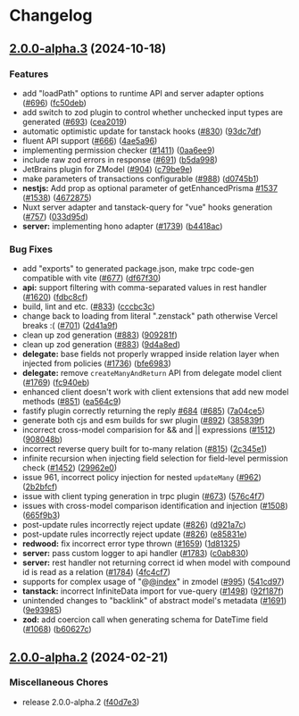 # Changelog

## [2.0.0-alpha.3](https://github.com/chunkerchunker/zenstack/compare/v2.0.0-alpha.2...v2.0.0-alpha.3) (2024-10-18)


### Features

* add "loadPath" options to runtime API and server adapter options ([#696](https://github.com/chunkerchunker/zenstack/issues/696)) ([fc50deb](https://github.com/chunkerchunker/zenstack/commit/fc50deb6e70acc78dcb66b17e564a6fc84475970))
* add switch to zod plugin to control whether unchecked input types are generated ([#693](https://github.com/chunkerchunker/zenstack/issues/693)) ([cea2019](https://github.com/chunkerchunker/zenstack/commit/cea2019aee4f27ff4bf12677906a48daa91aa854))
* automatic optimistic update for tanstack hooks ([#830](https://github.com/chunkerchunker/zenstack/issues/830)) ([93dc7df](https://github.com/chunkerchunker/zenstack/commit/93dc7df472427a4546ba71ec3703135d2d638ded))
* fluent API support ([#666](https://github.com/chunkerchunker/zenstack/issues/666)) ([4ae5a96](https://github.com/chunkerchunker/zenstack/commit/4ae5a96ee2976dedbdb0b207f48c082c48b3f9ce))
* implementing permission checker ([#1411](https://github.com/chunkerchunker/zenstack/issues/1411)) ([0aa6ee9](https://github.com/chunkerchunker/zenstack/commit/0aa6ee961bab005705287184b670ae9a3a57f06d))
* include raw zod errors in response ([#691](https://github.com/chunkerchunker/zenstack/issues/691)) ([b5da998](https://github.com/chunkerchunker/zenstack/commit/b5da998b7fa11c19b85cebd0956803d854332b4d))
* JetBrains plugin for ZModel ([#904](https://github.com/chunkerchunker/zenstack/issues/904)) ([c79be9e](https://github.com/chunkerchunker/zenstack/commit/c79be9eb7f6b602bc84214bded2b927935b6273a))
* make parameters of transactions configurable ([#988](https://github.com/chunkerchunker/zenstack/issues/988)) ([d0745b1](https://github.com/chunkerchunker/zenstack/commit/d0745b149a5ce6abfef546de0b9243ddc4f6e765))
* **nestjs:** Add prop as optional parameter of getEnhancedPrisma [#1537](https://github.com/chunkerchunker/zenstack/issues/1537) ([#1538](https://github.com/chunkerchunker/zenstack/issues/1538)) ([4672875](https://github.com/chunkerchunker/zenstack/commit/46728754d9da71c71f7eb9fc53ecbaf559bf7438))
* Nuxt server adapter and tanstack-query for "vue" hooks generation ([#757](https://github.com/chunkerchunker/zenstack/issues/757)) ([033d95d](https://github.com/chunkerchunker/zenstack/commit/033d95dcdeef67bc8183d1daeb3172ec9ee02b9b))
* **server:** implementing hono adapter ([#1739](https://github.com/chunkerchunker/zenstack/issues/1739)) ([b4418ac](https://github.com/chunkerchunker/zenstack/commit/b4418acaf2132cef9ba16242debc7dca84a991bf))


### Bug Fixes

* add "exports" to generated package.json, make trpc code-gen compatible with vite ([#677](https://github.com/chunkerchunker/zenstack/issues/677)) ([df67f30](https://github.com/chunkerchunker/zenstack/commit/df67f301119db23e5048464de2f73bff1a2adffc))
* **api:** support filtering with comma-separated values in rest handler ([#1620](https://github.com/chunkerchunker/zenstack/issues/1620)) ([fdbc8cf](https://github.com/chunkerchunker/zenstack/commit/fdbc8cf493f9b3543c0a8128e4ce5416497eeef1))
* build, lint and etc. ([#833](https://github.com/chunkerchunker/zenstack/issues/833)) ([cccbc3c](https://github.com/chunkerchunker/zenstack/commit/cccbc3c82ad522d40bc76ad7b84b1305d378b1db))
* change back to loading from literal ".zenstack" path otherwise Vercel breaks :( ([#701](https://github.com/chunkerchunker/zenstack/issues/701)) ([2d41a9f](https://github.com/chunkerchunker/zenstack/commit/2d41a9fcffab2fa228356a5cc45b4c2ecd62fd63))
* clean up zod generation ([#883](https://github.com/chunkerchunker/zenstack/issues/883)) ([909281f](https://github.com/chunkerchunker/zenstack/commit/909281f8090734322c0cab09d0187b6b5e813c9a))
* clean up zod generation ([#883](https://github.com/chunkerchunker/zenstack/issues/883)) ([9d4a8ed](https://github.com/chunkerchunker/zenstack/commit/9d4a8ede7d42d1966fd5a12d64a5992092f4bc7d))
* **delegate:** base fields not properly wrapped inside relation layer when injected from policies ([#1736](https://github.com/chunkerchunker/zenstack/issues/1736)) ([bfe6983](https://github.com/chunkerchunker/zenstack/commit/bfe698390c689dbe4350f7989cc6a1974ff1aad5))
* **delegate:** remove `createManyAndReturn` API from delegate model client ([#1769](https://github.com/chunkerchunker/zenstack/issues/1769)) ([fc940eb](https://github.com/chunkerchunker/zenstack/commit/fc940eb2dff79a65f02c6fcf44df5efa58f57e67))
* enhanced client doesn't work with client extensions that add new model methods ([#851](https://github.com/chunkerchunker/zenstack/issues/851)) ([ea564c9](https://github.com/chunkerchunker/zenstack/commit/ea564c93e9ca2a888c0e53216633d66c733f6beb))
* fastify plugin correctly returning the reply [#684](https://github.com/chunkerchunker/zenstack/issues/684) ([#685](https://github.com/chunkerchunker/zenstack/issues/685)) ([7a04ce5](https://github.com/chunkerchunker/zenstack/commit/7a04ce5ad0a208fb05887198b8b598742834a15b))
* generate both cjs and esm builds for swr plugin ([#892](https://github.com/chunkerchunker/zenstack/issues/892)) ([385839f](https://github.com/chunkerchunker/zenstack/commit/385839f101941234c5293d70d07e064c1c458387))
* incorrect cross-model comparision for && and || expressions ([#1512](https://github.com/chunkerchunker/zenstack/issues/1512)) ([908048b](https://github.com/chunkerchunker/zenstack/commit/908048b01430ff6552e8df558d5b5905136ea5cc))
* incorrect reverse query built for to-many relation ([#815](https://github.com/chunkerchunker/zenstack/issues/815)) ([2c345e1](https://github.com/chunkerchunker/zenstack/commit/2c345e1d4fe7274b7a08c1178afccede1d694327))
* infinite recursion when injecting field selection for field-level permission check ([#1452](https://github.com/chunkerchunker/zenstack/issues/1452)) ([29962e0](https://github.com/chunkerchunker/zenstack/commit/29962e0b48a73ae6d42f43f2575048ba9cf6a953))
* issue 961, incorrect policy injection for nested `updateMany` ([#962](https://github.com/chunkerchunker/zenstack/issues/962)) ([2b2bfcf](https://github.com/chunkerchunker/zenstack/commit/2b2bfcff965f9a70ff2764e6fbc7613b6f061685))
* issue with client typing generation in trpc plugin ([#673](https://github.com/chunkerchunker/zenstack/issues/673)) ([576c4f7](https://github.com/chunkerchunker/zenstack/commit/576c4f7a4858dfa2dcb9c1a7f75af8d1ca48a8ce))
* issues with cross-model comparison identification and injection ([#1508](https://github.com/chunkerchunker/zenstack/issues/1508)) ([665f9b3](https://github.com/chunkerchunker/zenstack/commit/665f9b33b58acc5170c4ccb8e73be525fbb89734))
* post-update rules incorrectly reject update ([#826](https://github.com/chunkerchunker/zenstack/issues/826)) ([d921a7c](https://github.com/chunkerchunker/zenstack/commit/d921a7ca6bef0341ccf5bc50e195156695129e7f))
* post-update rules incorrectly reject update ([#826](https://github.com/chunkerchunker/zenstack/issues/826)) ([e85831e](https://github.com/chunkerchunker/zenstack/commit/e85831e98d08a433febb5a8fecf8d539150ced08))
* **redwood:** fix incorrect error type thrown ([#1659](https://github.com/chunkerchunker/zenstack/issues/1659)) ([1d81325](https://github.com/chunkerchunker/zenstack/commit/1d81325696076038483a3c30a93962d0d91afb23))
* **server:** pass custom logger to api handler ([#1783](https://github.com/chunkerchunker/zenstack/issues/1783)) ([c0ab830](https://github.com/chunkerchunker/zenstack/commit/c0ab830374a2dadd53134c18e24896c1f7c90593))
* **server:** rest handler not returning correct id when model with compound id is read as a relation ([#1784](https://github.com/chunkerchunker/zenstack/issues/1784)) ([4fc4cf7](https://github.com/chunkerchunker/zenstack/commit/4fc4cf74460ae761209949bb86fc8f589d126396))
* supports for complex usage of "@[@index](https://github.com/index)" in zmodel ([#995](https://github.com/chunkerchunker/zenstack/issues/995)) ([541cd97](https://github.com/chunkerchunker/zenstack/commit/541cd973081cbbf2d9e2e571ee8f971bc859150c))
* **tanstack:** incorrect InfiniteData import for vue-query ([#1498](https://github.com/chunkerchunker/zenstack/issues/1498)) ([92f187f](https://github.com/chunkerchunker/zenstack/commit/92f187f9190517df5baca795f12386c12c6694e9))
* unintended changes to "backlink" of abstract model's metadata ([#1691](https://github.com/chunkerchunker/zenstack/issues/1691)) ([9e93985](https://github.com/chunkerchunker/zenstack/commit/9e93985589abc4d22eba433b7927193b4fd405a6))
* **zod:** add coercion call when generating schema for DateTime field ([#1068](https://github.com/chunkerchunker/zenstack/issues/1068)) ([b60627c](https://github.com/chunkerchunker/zenstack/commit/b60627c167706728ac232ce06366d914e3dde23f))

## [2.0.0-alpha.2](https://github.com/zenstackhq/zenstack/compare/v2.0.0-alpha.1...v2.0.0-alpha.2) (2024-02-21)


### Miscellaneous Chores

* release 2.0.0-alpha.2 ([f40d7e3](https://github.com/zenstackhq/zenstack/commit/f40d7e3718d4210137a2e131d28b5491d065b914))
